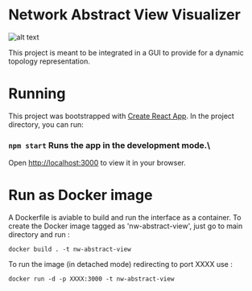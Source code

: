# Network Abstract View Visualizer

![alt text](https://github.com/[goloste]/[nw-abstract-view]/blob/[svg_manipulations]/frontimage.jpg?raw=true)

This project is meant to be integrated in a GUI to provide for a dynamic topology representation.
# Running
This project was bootstrapped with [Create React App](https://github.com/facebook/create-react-app).
In the project directory, you can run: 
### `npm start` Runs the app in the development mode.\
Open [http://localhost:3000](http://localhost:3000) to view it in your browser.

# Run as Docker image
A Dockerfile is aviable to build and run the interface as a container.
To create the Docker image tagged as 'nw-abstract-view', just go to main directory and run :
```
docker build . -t nw-abstract-view
```
To run the image (in detached mode) redirecting to port XXXX use :
```
docker run -d -p XXXX:3000 -t nw-abstract-view
```